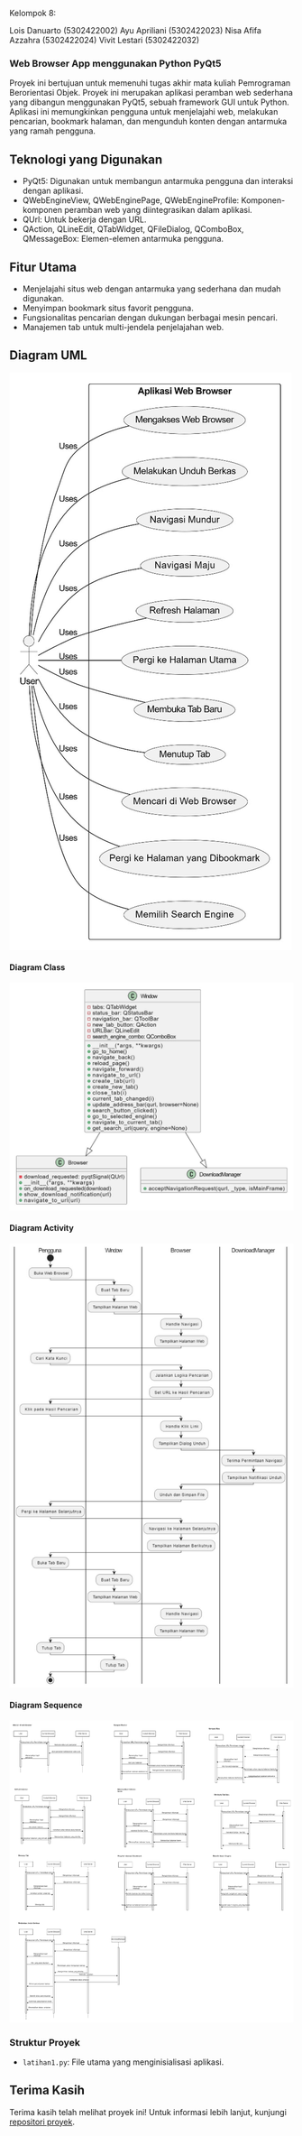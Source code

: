 Kelompok 8:

Lois Danuarto (5302422002)
Ayu Apriliani (5302422023)
Nisa Afifa Azzahra (5302422024)
Vivit Lestari (5302422032)

### Web Browser App menggunakan Python PyQt5

Proyek ini bertujuan untuk memenuhi tugas akhir mata kuliah Pemrograman Berorientasi Objek.
Proyek ini merupakan aplikasi peramban web sederhana yang dibangun menggunakan PyQt5, sebuah framework GUI untuk Python. Aplikasi ini memungkinkan pengguna untuk menjelajahi web, melakukan pencarian, bookmark halaman, dan mengunduh konten dengan antarmuka yang ramah pengguna.

## Teknologi yang Digunakan
- PyQt5: Digunakan untuk membangun antarmuka pengguna dan interaksi dengan aplikasi.
- QWebEngineView, QWebEnginePage, QWebEngineProfile: Komponen-komponen peramban web yang diintegrasikan dalam aplikasi.
- QUrl: Untuk bekerja dengan URL.
- QAction, QLineEdit, QTabWidget, QFileDialog, QComboBox, QMessageBox: Elemen-elemen antarmuka pengguna.

## Fitur Utama
- Menjelajahi situs web dengan antarmuka yang sederhana dan mudah digunakan.
- Menyimpan bookmark situs favorit pengguna.
- Fungsionalitas pencarian dengan dukungan berbagai mesin pencari.
- Manajemen tab untuk multi-jendela penjelajahan web.

## Diagram UML

![Diagram Use Case](https://github.com/Zorayata18/Web-Browser-kelompok-8/blob/main/diagramusecase.jpg)

#### Diagram Class

![Diagram Class](https://github.com/Zorayata18/Web-Browser-kelompok-8/blob/main/diagramclasss.jpg)

#### Diagram Activity

![Diagram Activity](https://github.com/Zorayata18/Web-Browser-kelompok-8/blob/main/activitydiagram.jpg)

#### Diagram Sequence

![Diagram Sequence](https://github.com/Zorayata18/Web-Browser-kelompok-8/blob/main/diagramsequencefix.png)


### Struktur Proyek
- `latihan1.py`: File utama yang menginisialisasi aplikasi.

## Terima Kasih
Terima kasih telah melihat proyek ini! Untuk informasi lebih lanjut, kunjungi [repositori proyek](link_repositori).
